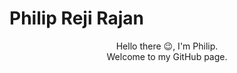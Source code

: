 # Philip Reji Rajan

<div align="center">

Hello there 😉, I'm Philip. <br>
Welcome to my GitHub page.

</div>
